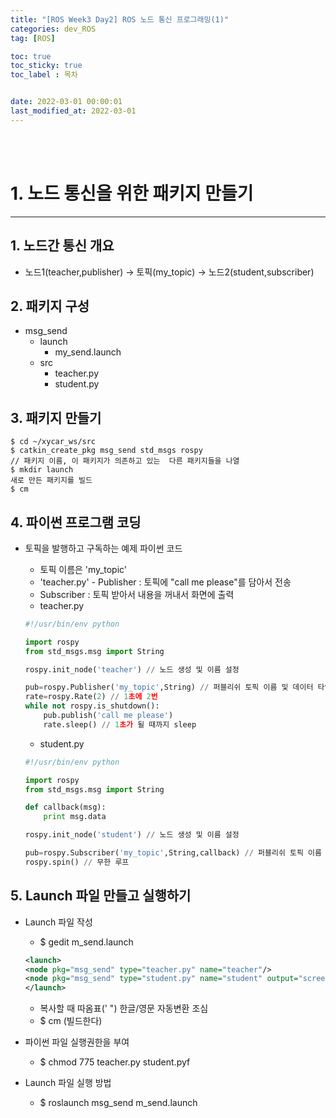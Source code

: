 ```yaml
---
title: "[ROS Week3 Day2] ROS 노드 통신 프로그래밍(1)"
categories: dev_ROS
tag: [ROS]

toc: true
toc_sticky: true
toc_label : 목차


date: 2022-03-01 00:00:01
last_modified_at: 2022-03-01
---
```

<br>
<br>

# 1. 노드 통신을 위한 패키지 만들기
---
## 1. 노드간 통신 개요
* 노드1(teacher,publisher) → 토픽(my_topic) → 노드2(student,subscriber)

## 2. 패키지 구성
* msg_send
    - launch
        + my_send.launch 
    - src
        + teacher.py
        + student.py

## 3. 패키지 만들기
```
$ cd ~/xycar_ws/src
$ catkin_create_pkg msg_send std_msgs rospy
// 패키지 이름, 이 패키지가 의존하고 있는  다른 패키지들을 나열 
$ mkdir launch
새로 만든 패키지를 빌드
$ cm
```

## 4. 파이썬 프로그램 코딩
* 토픽을 발행하고 구독하는 예제 파이썬 코드
    - 토픽 이름은 'my_topic'
    - 'teacher.py' - Publisher : 토픽에 "call me please"를 담아서 전송
    - Subscriber : 토픽 받아서 내용을 꺼내서 화면에 출력
    - teacher.py
    
    ```python
    #!/usr/bin/env python

    import rospy
    from std_msgs.msg import String

    rospy.init_node('teacher') // 노드 생성 및 이름 설정 

    pub=rospy.Publisher('my_topic',String) // 퍼블리쉬 토픽 이름 및 데이터 타입
    rate=rospy.Rate(2) // 1초에 2번
    while not rospy.is_shutdown():
        pub.publish('call me please')
        rate.sleep() // 1초가 될 때까지 sleep
    ```
    - student.py

    ```python
    #!/usr/bin/env python

    import rospy
    from std_msgs.msg import String

    def callback(msg):
        print msg.data

    rospy.init_node('student') // 노드 생성 및 이름 설정 

    pub=rospy.Subscriber('my_topic',String,callback) // 퍼블리쉬 토픽 이름 및 데이터 타입 및 함수 콜백
    rospy.spin() // 무한 루프
    ```

## 5. Launch 파일 만들고 실행하기
* Launch 파일 작성
    - $ gedit m_send.launch

    ```xml 
    <launch>
    <node pkg="msg_send" type="teacher.py" name="teacher"/>
    <node pkg="msg_send" type="student.py" name="student" output="screen"/>
    </launch>
    ```
    - 복사할 때 따옴표(' ") 한글/영문 자동변환 조심
    - $ cm (빌드한다)
* 파이썬 파일 실행권한을 부여
    - $ chmod 775 teacher.py student.pyf
* Launch 파일 실행 방법
    - $ roslaunch msg_send m_send.launch

